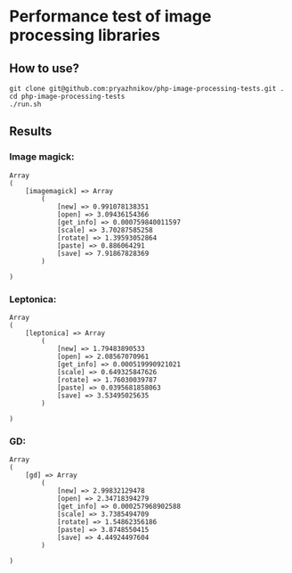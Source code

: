 # Performance test of image processing libraries

## How to use?

    git clone git@github.com:pryazhnikov/php-image-processing-tests.git .
    cd php-image-processing-tests
    ./run.sh

## Results
### Image magick:

    Array
    (
        [imagemagick] => Array
            (
                [new] => 0.991078138351
                [open] => 3.09436154366
                [get_info] => 0.000759840011597
                [scale] => 3.70287585258
                [rotate] => 1.39593052864
                [paste] => 0.886064291
                [save] => 7.91867828369
            )

    )

### Leptonica:
    Array
    (
        [leptonica] => Array
            (
                [new] => 1.79483890533
                [open] => 2.08567070961
                [get_info] => 0.000519990921021
                [scale] => 0.649325847626
                [rotate] => 1.76030039787
                [paste] => 0.0395681858063
                [save] => 3.53495025635
            )

    )
### GD:
    Array
    (
        [gd] => Array
            (
                [new] => 2.99832129478
                [open] => 2.34718394279
                [get_info] => 0.000257968902588
                [scale] => 3.7385494709
                [rotate] => 1.54862356186
                [paste] => 3.8748550415
                [save] => 4.44924497604
            )

    )
